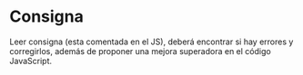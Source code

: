 # Consigna

Leer consigna (esta comentada en el JS), deberá encontrar si hay errores y corregirlos, 
además de proponer una mejora superadora en el código JavaScript.
